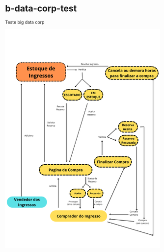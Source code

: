 # b-data-corp-test
Teste big data corp

![Esquema Venda de Ingressos](https://github.com/hiagoLF/b-data-corp-test/blob/main/Vendedor%20de%20Ingressos.png?raw=true)
